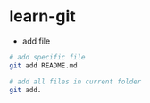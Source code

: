 # learn-git

- add file
```bash
# add specific file 
git add README.md

# add all files in current folder
git add.
```